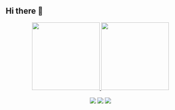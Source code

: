 ## Hi there 👋

<div align="center">
<a href="https://github.com/JulioBuzzi">
<img loading="lazy" height="180em" src="https://github-readme-stats.vercel.app/api/top-langs/?username=JulioBuzzi&layout=compact&langs_count=7&theme=dracula"/>
<img loading="lazy" height="180em" src="https://github-readme-stats.vercel.app/api?username=JulioBuzzi&show_icons=true&theme=dracula&include_all_commits=true&count_private=true"/>
</div>
<br>
<div align="center">
<a href="https://instagram.com/juliocesar_1900/" target="_blank"><img loading="lazy" src="https://img.shields.io/badge/-Instagram-%23E4405F?style=for-the-badge&logo=instagram&logoColor=white" target="_blank"></a>
<a href = "mailto:juliocesar.thurowbuzzi@gmail.com"><img loading="lazy" src="https://img.shields.io/badge/Gmail-D14836?style=for-the-badge&logo=gmail&logoColor=white" target="_blank"></a>
<a href="https://www.linkedin.com/in/juliobuzzi" target="_blank"><img loading="lazy" src="https://img.shields.io/badge/-LinkedIn-%230077B5?style=for-the-badge&logo=linkedin&logoColor=white" target="_blank"></a>   
</div>
  
